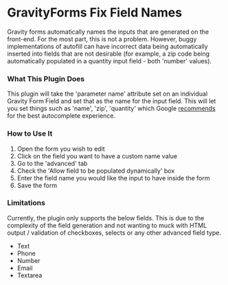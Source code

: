 # GravityForms Fix Field Names

Gravity forms automatically names the inputs that are generated on the front-end. For the most part, this is not a problem. However, buggy implementations of autofill can have incorrect data being automatically inserted into fields that are not desirable (for example, a zip code being automatically populated in a quantity input field - both 'number' values). 

### What This Plugin Does

This plugin will take the 'parameter name' attribute set on an individual Gravity Form Field and set that as the name for the input field. This will let you set things such as 'name', 'zip', 'quantity' which Google [recommends](https://developers.google.com/web/fundamentals/design-and-ux/input/forms/#recommended_input_name_and_autocomplete_attribute_values) for the best autocomplete experience.

### How to Use It

1. Open the form you wish to edit
2. Click on the field you want to have a custom name value
3. Go to the 'advanced' tab
4. Check the 'Allow field to be populated dynamically' box
5. Enter the field name you would like the input to have inside the form
6. Save the form

### Limitations

Currently, the plugin only supports the below fields. This is due to the complexity of the field generation and not wanting to muck with HTML output / validation of checkboxes, selects or any other advanced field type.

- Text
- Phone
- Number
- Email
- Textarea
